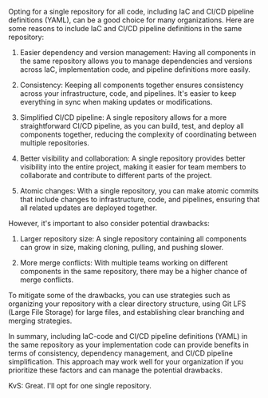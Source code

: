 Opting for a single repository for all code, including IaC and CI/CD pipeline definitions (YAML), can be a good choice for many organizations. Here are some reasons to include IaC and CI/CD pipeline definitions in the same repository:

1. Easier dependency and version management: Having all components in the same repository allows you to manage dependencies and versions across IaC, implementation code, and pipeline definitions more easily.

2. Consistency: Keeping all components together ensures consistency across your infrastructure, code, and pipelines. It's easier to keep everything in sync when making updates or modifications.

3. Simplified CI/CD pipeline: A single repository allows for a more straightforward CI/CD pipeline, as you can build, test, and deploy all components together, reducing the complexity of coordinating between multiple repositories.

4. Better visibility and collaboration: A single repository provides better visibility into the entire project, making it easier for team members to collaborate and contribute to different parts of the project.

5. Atomic changes: With a single repository, you can make atomic commits that include changes to infrastructure, code, and pipelines, ensuring that all related updates are deployed together.

However, it's important to also consider potential drawbacks:

1. Larger repository size: A single repository containing all components can grow in size, making cloning, pulling, and pushing slower.

2. More merge conflicts: With multiple teams working on different components in the same repository, there may be a higher chance of merge conflicts.

To mitigate some of the drawbacks, you can use strategies such as organizing your repository with a clear directory structure, using Git LFS (Large File Storage) for large files, and establishing clear branching and merging strategies.

In summary, including IaC-code and CI/CD pipeline definitions (YAML) in the same repository as your implementation code can provide benefits in terms of consistency, dependency management, and CI/CD pipeline simplification. This approach may work well for your organization if you prioritize these factors and can manage the potential drawbacks.

KvS:
Great. I'll opt for one single repository. 